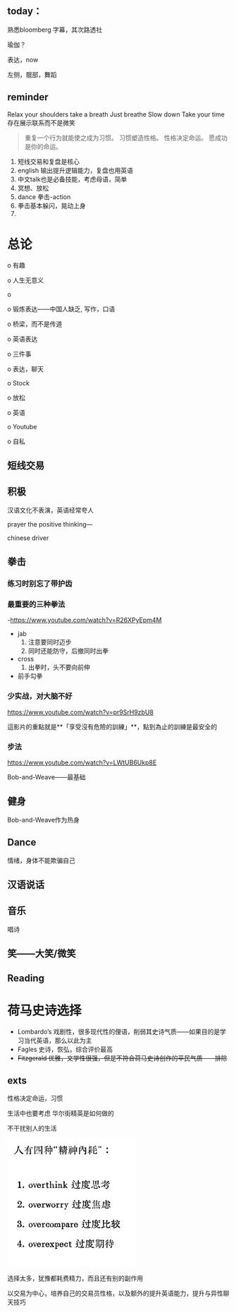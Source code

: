 ## today：

熟悉bloomberg 字幕，其次路透社

瑜伽？

表达，now

左侧，髋部，舞蹈





## reminder



Relax your shoulders
take a breath
Just breathe
Slow down
Take your time
存在展示联系而不是微笑



> 重复一个行为就能使之成为习惯。
> 习惯塑造性格。
> 性格决定命运。
> 愿成功是你的命运。





1. 短线交易和复盘是核心
2. english 输出提升逻辑能力，复盘也用英语
3. 中文talk也是必备技能，考虑母语，简单
4. 冥想、放松
5. dance 拳击-action
6. 拳击基本躲闪，晃动上身
7. 



#       总论

o  有趣

o  人生无意义

o   

o  锻炼表达——中国人缺乏, 写作，口语

o  桥梁，而不是传道

o  英语表达

o  三件事  

o  表达，聊天

o  Stock

o  放松

o  英语

o  Youtube

o  自私



## 短线交易



## 积极

汉语文化不表演，英语经常夸人

prayer the positive thinking—

chinese driver

## 拳击

### 练习时别忘了带护齿

### 最重要的三种拳法

-https://www.youtube.com/watch?v=R26XPyEpm4M

* jab
    1. 注意要同时迈步
    2. 同时还能防守，后撤同时出拳
* cross
    1. 出拳时，头不要向前伸
* 前手勾拳



### 少实战，对大脑不好

 https://www.youtube.com/watch?v=pr9SrH9zbU8

這影片的重點就是**「享受沒有危險的訓練」**，點到為止的訓練是最安全的

### 步法

https://www.youtube.com/watch?v=LWtUB6Ukp8E

Bob-and-Weave——最基础

## 健身

Bob-and-Weave作为热身

## Dance

情绪，身体不能欺骗自己

## 汉语说话

## 音乐

唱诗

## 笑——大笑/微笑

## Reading

# 荷马史诗选择

* Lombardo’s 戏剧性，很多现代性的俚语，削弱其史诗气质——如果目的是学习当代英语，那么以此为主
* Fagles 史诗，恢弘，综合评价最高
* ~~Fitzgerald 优雅，文学性很强，但是不符合荷马史诗创作的平民气质——排除~~



## exts





性格决定命运，习惯

生活中也要考虑 华尔街精英是如何做的

不干扰别人的生活

![image-20250712065738297](../images/image-20250712065738297.webp)

选择太多，犹豫都耗费精力，而且还有别的副作用



以交易为中心，培养自己的交易员性格，以及额外的提升英语能力，提升与异性聊天技巧





